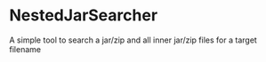 # NestedJarSearcher
A simple tool to search a jar/zip and all inner jar/zip files for a target filename
